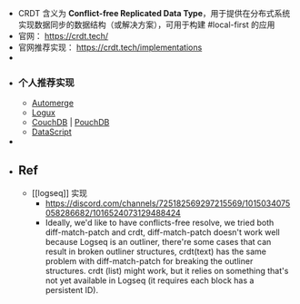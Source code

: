 - CRDT 含义为 **Conflict-free Replicated Data Type**，用于提供在分布式系统实现数据同步的数据结构（或解决方案），可用于构建 #local-first 的应用
- 官网： https://crdt.tech/
- 官网推荐实现： https://crdt.tech/implementations
-
- ### 个人推荐实现
	- [Automerge](https://automerge.org/)
	- [Logux](https://logux.io/)
	- [CouchDB](https://couchdb.apache.org/) | [PouchDB](https://pouchdb.com/)
	- [DataScript](https://github.com/tonsky/datascript)
-
- ## Ref
	- [[logseq]] 实现
		- https://discord.com/channels/725182569297215569/1015034075058286682/1016524073129488424
		- Ideally, we'd like to have conflicts-free resolve, we tried both diff-match-patch and crdt, diff-match-patch doesn't work well because Logseq is an outliner, there're some cases that can result in broken outliner structures, crdt(text) has the same problem with diff-match-patch for breaking the outliner structures. crdt (list) might work, but it relies on something that's not yet available in Logseq (it requires each block has a persistent ID).